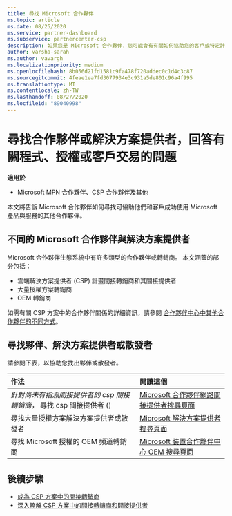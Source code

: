 ```yaml
---
title: 尋找 Microsoft 合作夥伴
ms.topic: article
ms.date: 08/25/2020
ms.service: partner-dashboard
ms.subservice: partnercenter-csp
description: 如果您是 Microsoft 合作夥伴，您可能會有有關如何協助您的客戶或特定計劃的問題。 尋找可協助的其他合作夥伴。
author: varsha-sarah
ms.author: vavargh
ms.localizationpriority: medium
ms.openlocfilehash: 8b056d21fd1581c9fa478f720addec0c1d4c3c87
ms.sourcegitcommit: 4feae1ea7fd3077934e3c931a5de801c96a4f995
ms.translationtype: MT
ms.contentlocale: zh-TW
ms.lasthandoff: 08/27/2020
ms.locfileid: "89040998"
---
```

# <a name="find-a-partner-or-solution-provider-to-answer-questions-about-programs-licensing-or-customer-deals"></a>尋找合作夥伴或解決方案提供者，回答有關程式、授權或客戶交易的問題 

**適用於**

- Microsoft MPN 合作夥伴、CSP 合作夥伴及其他

本文將告訴 Microsoft 合作夥伴如何尋找可協助他們和客戶成功使用 Microsoft 產品與服務的其他合作夥伴。

## <a name="different-microsoft-partners-and-solution-providers"></a>不同的 Microsoft 合作夥伴與解決方案提供者

Microsoft 合作夥伴生態系統中有許多類型的合作夥伴或轉銷商。 本文涵蓋的部分包括：

- 雲端解決方案提供者 (CSP) 計畫間接轉銷商和其間接提供者
- 大量授權方案轉銷商
- OEM 轉銷商

如需有關 CSP 方案中的合作夥伴關係的詳細資訊，請參閱 [合作夥伴中心中其他合作夥伴的不同方式](work-with-other-partners.md)。

## <a name="find-a-partner-solution-provider-or-distributor"></a>尋找夥伴、解決方案提供者或散發者

請參閱下表，以協助您找出夥伴或散發者。

|作法  | 閱讀這個  |
|:------------------|:--------------- |
|*針對尚未有指派間接提供者的 csp 間接轉銷商，* 尋找 csp 間接提供者 ()  | [Microsoft 合作夥伴網路間接提供者搜尋頁面](https://partner.microsoft.com/membership/cloud-solution-provider/find-a-provider)  |
|尋找大量授權方案解決方案提供者或散發者  | [Microsoft 解決方案提供者搜尋頁面](https://www.microsoft.com/solution-providers/home)  |
|尋找 Microsoft 授權的 OEM 頻道轉銷商  | [Microsoft 裝置合作夥伴中心 OEM 搜尋頁面](https://devicepartner.microsoft.com/connect/distributor)  |

## <a name="next-steps"></a>後續步驟

- [成為 CSP 方案中的間接轉銷商](https://partner.microsoft.com/licensing)
- [深入瞭解 CSP 方案中的間接轉銷商和間接提供者](work-with-other-partners.md)